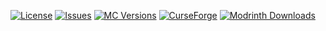 
[![License](https://img.shields.io/github/license/aidanfoss/itemlore.svg)](http://www.gnu.org/licenses/lgpl-3.0.html)
[![Issues](https://img.shields.io/github/issues/aidanfoss/itemlore.svg)](https://github.com/aidanfoss/itemlore/issues)
[![MC Versions](http://cf.way2muchnoise.eu/versions/For%20MC_itemlore_all.svg)](https://curseforge.com/minecraft/mc-mods/itemlore)
[![CurseForge](https://cf.way2muchnoise.eu/full_itemlore_downloads.svg)](https://curseforge.com/minecraft/mc-mods/itemlore)
[![Modrinth Downloads](https://img.shields.io/modrinth/dt/itemlore?logo=modrinth)](https://modrinth.com/mod/itemlore)

